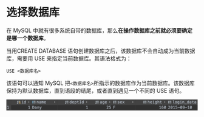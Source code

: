 # 选择数据库

在 MySQL 中就有很多系统自带的数据库，那么**在操作数据库之前就必须要确定是哪一个数据库**。  
  
当用CREATE DATABASE 语句创建数据库之后，该数据库不会自动成为当前数据库，需要用 USE 来指定当前数据库。其语法格式为：

```text
USE <数据库名>
```

该语句可以通知 MySQL 把`<数据库名>`所指示的数据库作为当前数据库。该数据库保持为默认数据库，直到语段的结尾，或者直到遇见一个不同的 USE 语句。

![](../.gitbook/assets/image%20%2880%29.png)



